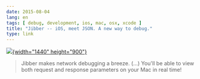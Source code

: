 ```yaml
---
date: 2015-08-04
lang: en
tags: [ debug, development, ios, mac, osx, xcode ]
title: "Jibber -- iOS, meet JSON. A new way to debug."
type: link
---
```


[![](/wp-content/uploads/2015/08/about-image.png){width="1440"
height="900"}](http://rebel.tools/)

> Jibber makes network debugging a breeze. (...) You'll be able to view
> both request and response parameters on your Mac in real time!

